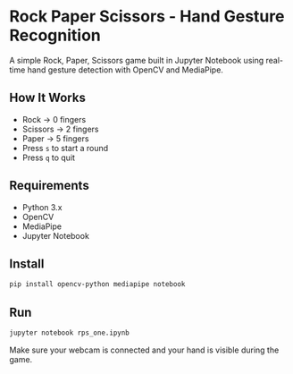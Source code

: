 # Rock Paper Scissors - Hand Gesture Recognition

A simple Rock, Paper, Scissors game built in Jupyter Notebook using real-time hand gesture detection with OpenCV and MediaPipe.

## How It Works

- Rock → 0 fingers  
- Scissors → 2 fingers  
- Paper → 5 fingers  
- Press `s` to start a round  
- Press `q` to quit

## Requirements

- Python 3.x  
- OpenCV  
- MediaPipe  
- Jupyter Notebook

## Install

```bash
pip install opencv-python mediapipe notebook
```

## Run

```bash
jupyter notebook rps_one.ipynb
```

Make sure your webcam is connected and your hand is visible during the game.
